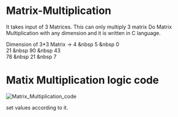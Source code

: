 # Matrix-Multiplication
It takes input of 3 Matrices.
This can only multiply 3 matrix
Do Matrix Multiplication with any dimension and it is written in C language.

Dimension of 3*3 Matrix ->
4 &nbsp 5 &nbsp 0<br>21 &nbsp 90 &nbsp 43<br>78 &nbsp 21 &nbsp 7<br>

# Matix Multiplication logic code

![Matrix_Multiplication_code](https://github.com/user-attachments/assets/75ff56b3-323c-4b42-b6e8-d3c84a540e5e)




set values according to it.
